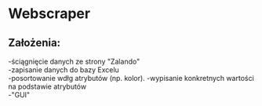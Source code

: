 # Webscraper
## Założenia:
-ściągnięcie danych ze strony "Zalando"  
-zapisanie danych do bazy Excelu  
-posortowanie wdłg atrybutów (np. kolor). 
-wypisanie konkretnych wartości na podstawie atrybutów  
-"GUI"
